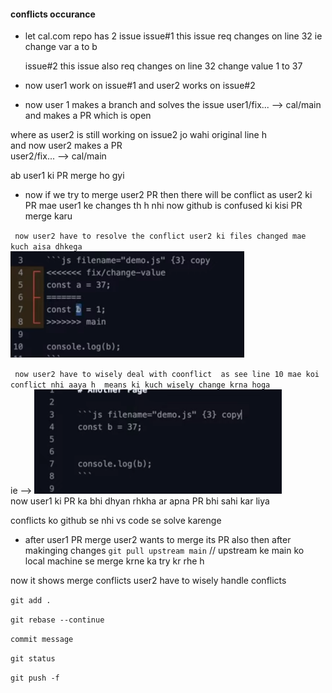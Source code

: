 #### conflicts occurance
- let cal.com repo has 2 issue 
  issue#1 
  this issue req changes on line 32
  ie change var a to b

  issue#2
  this issue also req changes on line 32
  change value 1 to 37 

- now user1 work on issue#1 and user2 works on issue#2

- now user 1 makes  a branch and solves the issue  user1/fix... --> cal/main
 and makes a PR which is open

where as user2 is still working on issue2 jo wahi original line h</br>
and now user2 makes a PR </br>
user2/fix... --> cal/main</br>

ab user1 ki PR merge ho gyi

- now if we try to merge user2 PR then there will be conflict as user2 ki PR mae user1 ke changes th h nhi 
  now github is confused ki kisi PR merge karu 

` now user2 have to resolve the conflict user2 ki files changed mae kuch aisa dhkega` </br>
![Alt text](image-1.png)

` now user2 have to wisely deal with coonflict 
as see line 10 mae koi conflict nhi aaya h 
means ki kuch wisely change krna hoga` </br>
ie --> ![Alt text](image-2.png)</br>
now user1 ki PR ka bhi dhyan rhkha ar apna PR bhi sahi kar liya</br>

conflicts ko github se nhi vs code se solve karenge 

- after user1 PR merge 
  user2 wants to merge its PR also then after makinging changes 
  `git pull upstream main`
// upstream ke main ko local machine se merge krne ka try kr rhe h 

now it shows merge conflicts 
user2 have to wisely handle conflicts 
 
`git add .`

`git rebase --continue`

`commit message`

`git status`

`git push -f`











